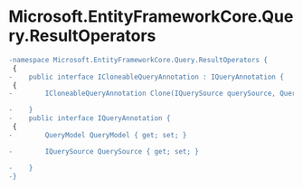 # Microsoft.EntityFrameworkCore.Query.ResultOperators

``` diff
-namespace Microsoft.EntityFrameworkCore.Query.ResultOperators {
 {
-    public interface ICloneableQueryAnnotation : IQueryAnnotation {
 {
-        ICloneableQueryAnnotation Clone(IQuerySource querySource, QueryModel queryModel);

-    }
-    public interface IQueryAnnotation {
 {
-        QueryModel QueryModel { get; set; }

-        IQuerySource QuerySource { get; set; }

-    }
-}
```

